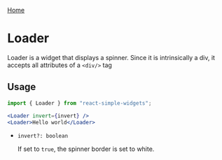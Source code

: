 [Home](../../../README.md)

# Loader

Loader is a widget that displays a spinner. Since it is intrinsically a div, it accepts all attributes of a `<div/>` tag

## Usage

```jsx
import { Loader } from "react-simple-widgets";

<Loader invert={invert} />
<Loader>Hello world</Loader>
```

- `invert?: boolean`

  If set to `true`, the spinner border is set to white.
